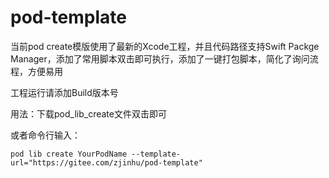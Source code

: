 pod-template
============

当前pod create模版使用了最新的Xcode工程，并且代码路径支持Swift Packge Manager，添加了常用脚本双击即可执行，添加了一键打包脚本，简化了询问流程，方便易用

工程运行请添加Build版本号

用法：下载pod_lib_create文件双击即可

或者命令行输入：

```
pod lib create YourPodName --template-url="https://gitee.com/zjinhu/pod-template"
```

